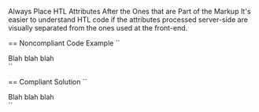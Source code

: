 Always Place HTL Attributes After the Ones that are Part of the Markup
It's easier to understand HTL code if the attributes processed server-side are visually separated from the ones used at the front-end.

== Noncompliant Code Example
``
<!--/* Bad - the same condition is evaluated multiple times */-->
<span class="uber-mode__top-bar" data-sly-test="${uberModeHelper.uberModeEnabled || forceUberMode}">
    <div class="my-component">
        Blah blah blah
    </div>
</span>
<span class="uber-mode__bottom-bar" data-sly-test="${uberModeHelper.uberModeEnabled || forceUberMode}"></span>
``
 
 
    
== Compliant Solution
``
<span class="uber-mode__top-bar" data-sly-test.uberMode="${uberModeHelper.uberModeEnabled || forceUberMode}">
<div class="my-component">
Blah blah blah
</div>
</span>
<span class="uber-mode__bottom-bar" data-sly-test="${uberMode}"></span>
``